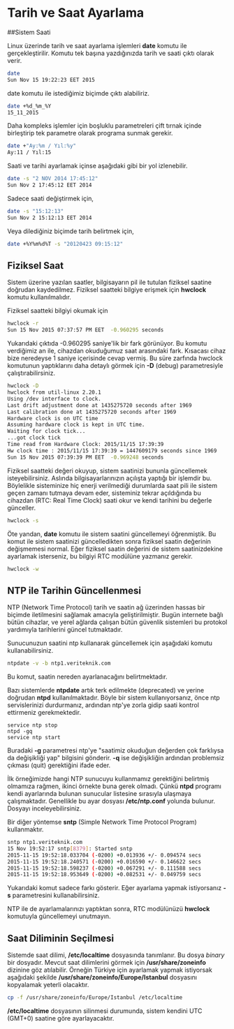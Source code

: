 # Tarih ve Saat Ayarlama

##Sistem Saati

Linux üzerinde tarih ve saat ayarlama işlemleri **date** komutu ile gerçekleştirilir. Komutu tek başına yazdığınızda tarih ve saati çıktı olarak verir.

```bash
date
Sun Nov 15 19:22:23 EET 2015
```

date komutu ile istediğimiz biçimde çıktı alabiliriz.

```bash
date +%d_%m_%Y
15_11_2015
```

Daha kompleks işlemler için boşluklu parametreleri çift tırnak içinde birleştirip tek parametre olarak programa sunmak gerekir.

```bash
date +"Ay:%m / Yıl:%y"
Ay:11 / Yıl:15
```

Saati ve tarihi ayarlamak içinse aşağıdaki gibi bir yol izlenebilir.

```bash
date -s "2 NOV 2014 17:45:12"
Sun Nov 2 17:45:12 EET 2014
```

Sadece saati değiştirmek için,

```bash
date -s "15:12:13"
Sun Nov 2 15:12:13 EET 2014
```

Veya dilediğiniz biçimde tarih belirtmek için,


```bash
date +%Y%m%d%T -s "20120423 09:15:12"
```
## Fiziksel Saat

Sistem üzerine yazılan saatler, bilgisayarın pil ile tutulan fiziksel saatine doğrudan kaydedilmez. Fiziksel saatteki bilgiye erişmek için **hwclock** komutu kullanılmalıdır.

Fiziksel saatteki bilgiyi okumak için

```bash
hwclock -r
Sun 15 Nov 2015 07:37:57 PM EET  -0.960295 seconds
```

Yukarıdaki çıktıda -0.960295 saniye'lik bir fark görünüyor. Bu komutu verdiğimiz an ile, cihazdan okuduğumuz saat arasındaki fark. Kısacası cihaz bize neredeyse 1 saniye içerisinde cevap vermiş. Bu süre zarfında hwclock komutunun yaptıklarını daha detaylı görmek için **-D** (debug) parametresiyle çalıştırabilirsiniz.

```bash
hwclock -D
hwclock from util-linux 2.20.1
Using /dev interface to clock.
Last drift adjustment done at 1435275720 seconds after 1969
Last calibration done at 1435275720 seconds after 1969
Hardware clock is on UTC time
Assuming hardware clock is kept in UTC time.
Waiting for clock tick...
...got clock tick
Time read from Hardware Clock: 2015/11/15 17:39:39
Hw clock time : 2015/11/15 17:39:39 = 1447609179 seconds since 1969
Sun 15 Nov 2015 07:39:39 PM EET  -0.969248 seconds
```

Fiziksel saatteki değeri okuyup, sistem saatinizi bununla güncellemek isteyebilirsiniz. Aslında bilgisayarlarınızın açılışta yaptığı bir işlemdir bu. Böylelikle sisteminize hiç enerji verilmediği durumlarda saat pili ile sistem geçen zamanı tutmaya devam eder, sisteminiz tekrar açıldığında bu cihazdan (RTC: Real Time Clock) saati okur ve kendi tarihini bu değerle günceller.

```bash
hwclock -s
```

Öte yandan, **date** komutu ile sistem saatini güncellemeyi öğrenmiştik. Bu komut ile sistem saatinizi güncelledikten sonra fiziksel saatin değerinin değişmemesi normal. Eğer fiziksel saatin değerini de sistem saatinizdekine ayarlamak isterseniz, bu bilgiyi RTC modülüne yazmanız gerekir.

```bash
hwclock -w
```

## NTP ile Tarihin Güncellenmesi

NTP (Network Time Protocol) tarih ve saatin ağ üzerinden hassas bir biçimde iletilmesini sağlamak amacıyla geliştirilmiştir. Bugün internete bağlı bütün cihazlar, ve yerel ağlarda çalışan bütün güvenlik sistemleri bu protokol yardımıyla tarihlerini güncel tutmaktadır.

Sunucunuzun saatini ntp kullanarak güncellemek için aşağıdaki komutu kullanabilirsiniz.

```bash
ntpdate -v -b ntp1.veriteknik.com
```

Bu komut, saatin nereden ayarlanacağını belirtmektadır.

Bazı sistemlerde **ntpdate** artık terk edilmekte (deprecated) ve yerine doğrudan **ntpd** kullanılmaktadır. Böyle bir sistem kullanıyorsanız, önce ntp servislerinizi durdurmanız, ardından ntp'ye zorla gidip saati kontrol ettirmeniz gerekmektedir.

```
service ntp stop
ntpd -gq
service ntp start
```

Buradaki **-g** parametresi ntp'ye "saatimiz okuduğun değerden çok farklıysa da değişikliği yap" bilgisini gönderir. **-q** ise değişikliğin ardından problemsiz çıkması (quit) gerektiğini ifade eder.

İlk örneğimizde hangi NTP sunucuyu kullanmamız gerektiğini belirtmiş olmamıza rağmen, ikinci örnekte buna gerek olmadı. Çünkü **ntpd** programı kendi ayarlarında bulunan sunucular listesine sırasıyla ulaşmaya çalışmaktadır. Genellikle bu ayar dosyası **/etc/ntp.conf** yolunda bulunur. Dosyayı inceleyebilirsiniz.

Bir diğer yöntemse **sntp** (Simple Network Time Protocol Program) kullanmaktır.

```bash
sntp ntp1.veriteknik.com
15 Nov 19:52:17 sntp[8379]: Started sntp
2015-11-15 19:52:18.033704 (-0200) +0.013936 +/- 0.094574 secs
2015-11-15 19:52:18.240571 (-0200) +0.016590 +/- 0.146622 secs
2015-11-15 19:52:18.598237 (-0200) +0.067291 +/- 0.111588 secs
2015-11-15 19:52:18.953649 (-0200) +0.082531 +/- 0.049759 secs
```

Yukarıdaki komut sadece farkı gösterir. Eğer ayarlama yapmak istiyorsanız **-s** parametresini kullanabilirsiniz.

NTP ile de ayarlamalarınızı yaptıktan sonra, RTC modülünüzü **hwclock** komutuyla güncellemeyi unutmayın.

## Saat Diliminin Seçilmesi

Sistemde saat dilimi, **/etc/localtime** dosyasında tanımlanır. Bu dosya *binary* bir dosyadır. Mevcut saat dilimlerini görmek için **/usr/share/zoneinfo** dizinine göz atılabilir. Örneğin Türkiye için ayarlamak yapmak istiyorsak aşağıdaki şekilde **/usr/share/zoneinfo/Europe/Istanbul** dosyasını kopyalamak yeterli olacaktır.

```bash
cp -f /usr/share/zoneinfo/Europe/Istanbul /etc/localtime
```

**/etc/localtime** dosyasının silinmesi durumunda, sistem kendini UTC (GMT+0) saatine göre ayarlayacaktır.
